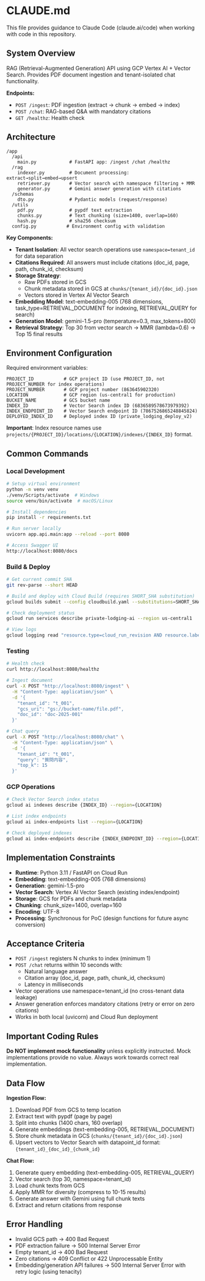 # CLAUDE.md

This file provides guidance to Claude Code (claude.ai/code) when working with code in this repository.

## System Overview

RAG (Retrieval-Augmented Generation) API using GCP Vertex AI + Vector Search. Provides PDF document ingestion and tenant-isolated chat functionality.

**Endpoints:**
- `POST /ingest`: PDF ingestion (extract → chunk → embed → index)
- `POST /chat`: RAG-based Q&A with mandatory citations
- `GET /healthz`: Health check

## Architecture

```
/app
  /api
    main.py            # FastAPI app: /ingest /chat /healthz
  /rag
    indexer.py         # Document processing: extract→split→embed→upsert
    retriever.py       # Vector search with namespace filtering + MMR
    generator.py       # Gemini answer generation with citations
  /schemas
    dto.py             # Pydantic models (request/response)
  /utils
    pdf.py             # pypdf text extraction
    chunks.py          # Text chunking (size=1400, overlap=160)
    hash.py            # sha256 checksum
  config.py           # Environment config with validation
```

**Key Components:**
- **Tenant Isolation**: All vector search operations use `namespace=tenant_id` for data separation
- **Citations Required**: All answers must include citations (doc_id, page, path, chunk_id, checksum)
- **Storage Strategy**:
  - Raw PDFs stored in GCS
  - Chunk metadata stored in GCS at `chunks/{tenant_id}/{doc_id}.json`
  - Vectors stored in Vertex AI Vector Search
- **Embedding Model**: text-embedding-005 (768 dimensions, task_type=RETRIEVAL_DOCUMENT for indexing, RETRIEVAL_QUERY for search)
- **Generation Model**: gemini-1.5-pro (temperature=0.3, max_tokens=800)
- **Retrieval Strategy**: Top 30 from vector search → MMR (lambda=0.6) → Top 15 final results

## Environment Configuration

Required environment variables:
```
PROJECT_ID           # GCP project ID (use PROJECT_ID, not PROJECT_NUMBER for index operations)
PROJECT_NUMBER       # GCP project number (863645902320)
LOCATION             # GCP region (us-central1 for production)
BUCKET_NAME          # GCS bucket name
INDEX_ID             # Vector Search index ID (6836589578673979392)
INDEX_ENDPOINT_ID    # Vector Search endpoint ID (7867526865248845824)
DEPLOYED_INDEX_ID    # Deployed index ID (private_lodging_deploy_v2)
```

**Important**: Index resource names use `projects/{PROJECT_ID}/locations/{LOCATION}/indexes/{INDEX_ID}` format.

## Common Commands

### Local Development

```bash
# Setup virtual environment
python -m venv venv
./venv/Scripts/activate  # Windows
source venv/bin/activate  # macOS/Linux

# Install dependencies
pip install -r requirements.txt

# Run server locally
uvicorn app.api.main:app --reload --port 8080

# Access Swagger UI
http://localhost:8080/docs
```

### Build & Deploy

```bash
# Get current commit SHA
git rev-parse --short HEAD

# Build and deploy with Cloud Build (requires SHORT_SHA substitution)
gcloud builds submit --config cloudbuild.yaml --substitutions=SHORT_SHA=$(git rev-parse --short HEAD) .

# Check deployment status
gcloud run services describe private-lodging-ai --region us-central1

# View logs
gcloud logging read "resource.type=cloud_run_revision AND resource.labels.service_name=private-lodging-ai" --limit 50
```

### Testing

```bash
# Health check
curl http://localhost:8080/healthz

# Ingest document
curl -X POST "http://localhost:8080/ingest" \
  -H "Content-Type: application/json" \
  -d '{
    "tenant_id": "t_001",
    "gcs_uri": "gs://bucket-name/file.pdf",
    "doc_id": "doc-2025-001"
  }'

# Chat query
curl -X POST "http://localhost:8080/chat" \
  -H "Content-Type: application/json" \
  -d '{
    "tenant_id": "t_001",
    "query": "質問内容",
    "top_k": 15
  }'
```

### GCP Operations

```bash
# Check Vector Search index status
gcloud ai indexes describe {INDEX_ID} --region={LOCATION}

# List index endpoints
gcloud ai index-endpoints list --region={LOCATION}

# Check deployed indexes
gcloud ai index-endpoints describe {INDEX_ENDPOINT_ID} --region={LOCATION}
```

## Implementation Constraints

- **Runtime**: Python 3.11 / FastAPI on Cloud Run
- **Embedding**: text-embedding-005 (768 dimensions)
- **Generation**: gemini-1.5-pro
- **Vector Search**: Vertex AI Vector Search (existing index/endpoint)
- **Storage**: GCS for PDFs and chunk metadata
- **Chunking**: chunk_size=1400, overlap=160
- **Encoding**: UTF-8
- **Processing**: Synchronous for PoC (design functions for future async conversion)

## Acceptance Criteria

- `POST /ingest` registers N chunks to index (minimum 1)
- `POST /chat` returns within 10 seconds with:
  - Natural language answer
  - Citation array (doc_id, page, path, chunk_id, checksum)
  - Latency in milliseconds
- Vector operations use namespace=tenant_id (no cross-tenant data leakage)
- Answer generation enforces mandatory citations (retry or error on zero citations)
- Works in both local (uvicorn) and Cloud Run deployment

## Important Coding Rules

**Do NOT implement mock functionality** unless explicitly instructed. Mock implementations provide no value. Always work towards correct real implementation.

## Data Flow

**Ingestion Flow:**
1. Download PDF from GCS to temp location
2. Extract text with pypdf (page by page)
3. Split into chunks (1400 chars, 160 overlap)
4. Generate embeddings (text-embedding-005, RETRIEVAL_DOCUMENT)
5. Store chunk metadata in GCS (`chunks/{tenant_id}/{doc_id}.json`)
6. Upsert vectors to Vector Search with datapoint_id format: `{tenant_id}_{doc_id}_{chunk_id}`

**Chat Flow:**
1. Generate query embedding (text-embedding-005, RETRIEVAL_QUERY)
2. Vector search (top 30, namespace=tenant_id)
3. Load chunk texts from GCS
4. Apply MMR for diversity (compress to 10-15 results)
5. Generate answer with Gemini using full chunk texts
6. Extract and return citations from response

## Error Handling

- Invalid GCS path → 400 Bad Request
- PDF extraction failure → 500 Internal Server Error
- Empty tenant_id → 400 Bad Request
- Zero citations → 409 Conflict or 422 Unprocessable Entity
- Embedding/generation API failures → 500 Internal Server Error with retry logic (using tenacity)